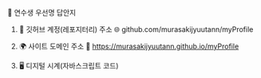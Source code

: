 📄 연수생 우선명 답안지

1. 🔗 깃허브 계정(레포지터리) 주소
   🌐 github.com/murasakijyuutann/myProfile


2. 🌍 사이트 도메인 주소
   🚀 https://murasakijyuutann.github.io/myProfile

3. 🖥️ 디지털 시계(자바스크립트 코드) 

    <script>
       // ⏰ Select the clock display element
       const display = document.getElementById("display");

       // 🔄 Function to update the clock
       function updateClock() {
         const date = new Date();
         display.textContent = date.toLocaleTimeString();
       }

       // ⚡ Update immediately on page load
       updateClock();

       // ⏳ Keep updating every second
       setInterval(updateClock, 1000);
     </script>

